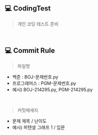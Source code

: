 ## 💻 CodingTest 
> 개인 코딩 테스트 준비 <br/>
 <br/>
 
## 💻 Commit Rule
> 파일명
- 백준 : BOJ-문제번호.py
- 프로그래머스 : PGM-문제번호.py <br/>
- 예시) BOJ-214295.py, PGM-214295.py
<br/>

> 커밋메세지
- 문제 제목 / 난이도
- 예시) 퍼텐셜 그래프 1 / 입문<br/>
